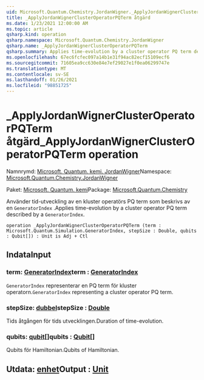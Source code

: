 ```yaml
---
uid: Microsoft.Quantum.Chemistry.JordanWigner._ApplyJordanWignerClusterOperatorPQTerm
title: _ApplyJordanWignerClusterOperatorPQTerm åtgärd
ms.date: 1/23/2021 12:00:00 AM
ms.topic: article
qsharp.kind: operation
qsharp.namespace: Microsoft.Quantum.Chemistry.JordanWigner
qsharp.name: _ApplyJordanWignerClusterOperatorPQTerm
qsharp.summary: Applies time-evolution by a cluster operator PQ term described by a `GeneratorIndex`.
ms.openlocfilehash: 67ec6fcfec097a14b1e31f94ac82ecf15109ecf6
ms.sourcegitcommit: 71605ea9cc630e84e7ef29027e1f0ea06299747e
ms.translationtype: MT
ms.contentlocale: sv-SE
ms.lasthandoff: 01/26/2021
ms.locfileid: "98851725"
---
```

# <a name="_applyjordanwignerclusteroperatorpqterm-operation"></a><span data-ttu-id="0797f-102">_ApplyJordanWignerClusterOperatorPQTerm åtgärd</span><span class="sxs-lookup"><span data-stu-id="0797f-102">_ApplyJordanWignerClusterOperatorPQTerm operation</span></span>

<span data-ttu-id="0797f-103">Namnrymd: [Microsoft. Quantum. kemi. JordanWigner](xref:Microsoft.Quantum.Chemistry.JordanWigner)</span><span class="sxs-lookup"><span data-stu-id="0797f-103">Namespace: [Microsoft.Quantum.Chemistry.JordanWigner](xref:Microsoft.Quantum.Chemistry.JordanWigner)</span></span>

<span data-ttu-id="0797f-104">Paket: [Microsoft. Quantum. kemi](https://nuget.org/packages/Microsoft.Quantum.Chemistry)</span><span class="sxs-lookup"><span data-stu-id="0797f-104">Package: [Microsoft.Quantum.Chemistry](https://nuget.org/packages/Microsoft.Quantum.Chemistry)</span></span>


<span data-ttu-id="0797f-105">Använder tid-utveckling av en kluster operatörs PQ term som beskrivs av en `GeneratorIndex` .</span><span class="sxs-lookup"><span data-stu-id="0797f-105">Applies time-evolution by a cluster operator PQ term described by a `GeneratorIndex`.</span></span>

```qsharp
operation _ApplyJordanWignerClusterOperatorPQTerm (term : Microsoft.Quantum.Simulation.GeneratorIndex, stepSize : Double, qubits : Qubit[]) : Unit is Adj + Ctl
```


## <a name="input"></a><span data-ttu-id="0797f-106">Indata</span><span class="sxs-lookup"><span data-stu-id="0797f-106">Input</span></span>

### <a name="term--generatorindex"></a><span data-ttu-id="0797f-107">term: [GeneratorIndex](xref:Microsoft.Quantum.Simulation.GeneratorIndex)</span><span class="sxs-lookup"><span data-stu-id="0797f-107">term : [GeneratorIndex](xref:Microsoft.Quantum.Simulation.GeneratorIndex)</span></span>

<span data-ttu-id="0797f-108">`GeneratorIndex` representerar en PQ term för kluster operatorn.</span><span class="sxs-lookup"><span data-stu-id="0797f-108">`GeneratorIndex` representing a cluster operator PQ term.</span></span>


### <a name="stepsize--double"></a><span data-ttu-id="0797f-109">stepSize: [dubbel](xref:microsoft.quantum.lang-ref.double)</span><span class="sxs-lookup"><span data-stu-id="0797f-109">stepSize : [Double](xref:microsoft.quantum.lang-ref.double)</span></span>

<span data-ttu-id="0797f-110">Tids åtgången för tids utvecklingen.</span><span class="sxs-lookup"><span data-stu-id="0797f-110">Duration of time-evolution.</span></span>


### <a name="qubits--qubit"></a><span data-ttu-id="0797f-111">qubits: [qubit](xref:microsoft.quantum.lang-ref.qubit)[]</span><span class="sxs-lookup"><span data-stu-id="0797f-111">qubits : [Qubit](xref:microsoft.quantum.lang-ref.qubit)[]</span></span>

<span data-ttu-id="0797f-112">Qubits för Hamiltonian.</span><span class="sxs-lookup"><span data-stu-id="0797f-112">Qubits of Hamiltonian.</span></span>



## <a name="output--unit"></a><span data-ttu-id="0797f-113">Utdata: [enhet](xref:microsoft.quantum.lang-ref.unit)</span><span class="sxs-lookup"><span data-stu-id="0797f-113">Output : [Unit](xref:microsoft.quantum.lang-ref.unit)</span></span>


